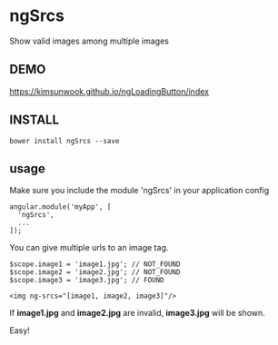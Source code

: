 ngSrcs
=======

Show valid images among multiple images



DEMO
-------
https://kimsunwook.github.io/ngLoadingButton/index



INSTALL
-------

```
bower install ngSrcs --save
```



usage
-----

Make sure you include the module 'ngSrcs' in your application config

```
angular.module('myApp', [
  'ngSrcs',
  ...
]);
```

You can give multiple urls to an image tag.

```
$scope.image1 = 'image1.jpg'; // NOT_FOUND
$scope.image2 = 'image2.jpg'; // NOT_FOUND
$scope.image3 = 'image3.jpg'; // FOUND
```

```
<img ng-srcs="[image1, image2, image3]"/>
```

If **image1.jpg** and **image2.jpg** are invalid, **image3.jpg** will be shown.



Easy!
